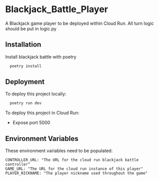 # Blackjack_Battle_Player

A Blackjack game player to be deployed within Cloud Run. All turn logic should be put in logic.py


## Installation

Install blackjack battle with poetry

```bash
  poetry install
```
    
## Deployment

To deploy this project locally:

```bash
  poetry run dev
```

To deploy this project in Cloud Run:
- Expose port 5000

## Environment Variables

These environment variables need to be populated:

```
CONTROLLER_URL: "The URL for the cloud run blackjack battle controller"
GAME_URL: "The URL for the cloud run instance of this player"
PLAYER_NICKNAME: "The player nickname used throughout the game"
```